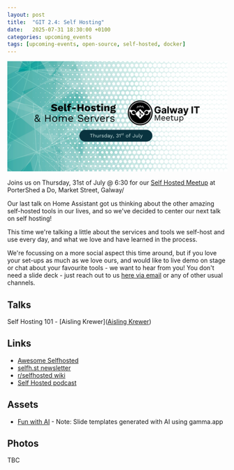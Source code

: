 ```yaml
---
layout: post
title:  "GIT 2.4: Self Hosting"
date:   2025-07-31 18:30:00 +0100
categories: upcoming_events
tags: [upcoming-events, open-source, self-hosted, docker]
---
```


![GIT 2.4: Self Hosted](/assets/2.4/poster.png)

Joins us on Thursday, 31st of July @ 6:30 for our [Self Hosted Meetup](https://www.meetup.com/galway-information-technology/events/308821968) at PorterShed a Do, Market Street, Galway/

Our last talk on Home Assistant got us thinking about the other amazing self-hosted tools in our lives, and so we've decided to center our next talk on self hosting!

This time we're talking a little about the services and tools we self-host and use every day, and what we love and have learned in the process.


We're focussing on a more social aspect this time around, but if you love your set-ups as much as we love ours, and would like to live demo on stage or chat about your favourite tools - we want to hear from you! You don't need a slide deck - just reach out to us <a href="mailto:hello@galwayit.org">here via email</a> or any of other usual channels.

## Talks
Self Hosting 101 - [Aisling Krewer]([Aisling Krewer](https://www.linkedin.com/in/aislingkrewer/))

## Links
- [Awesome Selfhosted](https://awesome-selfhosted.net/index.html)
- [selfh.st newsletter](https://selfh.st/)
- [r/selfhosted wiki](https://wiki.r-selfhosted.com/)
- [Self Hosted podcast](https://selfhosted.show/)

## Assets
- [Fun with AI](/assets/2.4/Self-Hosting-101.pdf) - Note: Slide templates generated with AI using gamma.app

## Photos 
TBC